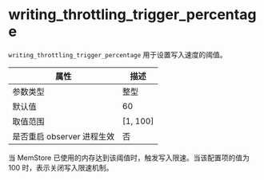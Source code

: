 writing_throttling_trigger_percentage 
==========================================================

`writing_throttling_trigger_percentage` 用于设置写入速度的阈值。


|      **属性**      |   **描述**   |
|------------------|------------|
| 参数类型             | 整型         |
| 默认值              | 60         |
| 取值范围             | \[1, 100\] |
| 是否重启 observer 进程生效 | 否          |



当 MemStore 已使用的内存达到该阈值时，触发写入限速。当该配置项的值为 100 时，表示关闭写入限速机制。
